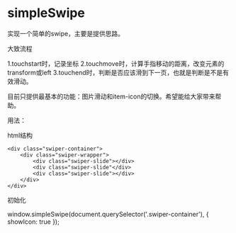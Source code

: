 # simpleSwipe

实现一个简单的swipe，主要是提供思路。

大致流程

1.touchstart时，记录坐标
2.touchmove时，计算手指移动的距离，改变元素的transform或left
3.touchend时，判断是否应该滑到下一页，也就是判断是不是有效滑动。

目前只提供最基本的功能：图片滑动和item-icon的切换。希望能给大家带来帮助。

用法：

html结构

    <div class="swiper-container">
        <div class="swiper-wrapper">
            <div class="swiper-slide"></div>
            <div class="swiper-slide"</div>
            <div class="swiper-slide"></div>
        </div>
    </div>

初始化

window.simpleSwipe(document.querySelector('.swiper-container'), 
{
  showIcon: true
});

